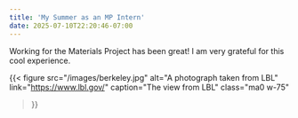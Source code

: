 ```yaml
---
title: 'My Summer as an MP Intern'
date: 2025-07-10T22:20:46-07:00
---
```


Working for the Materials Project has been great! I am very grateful for this cool experience.

{{< figure 
    src="/images/berkeley.jpg" 
    alt="A photograph taken from LBL"
    link="https://www.lbl.gov/"
    caption="The view from LBL"
    class="ma0 w-75"
>}}

